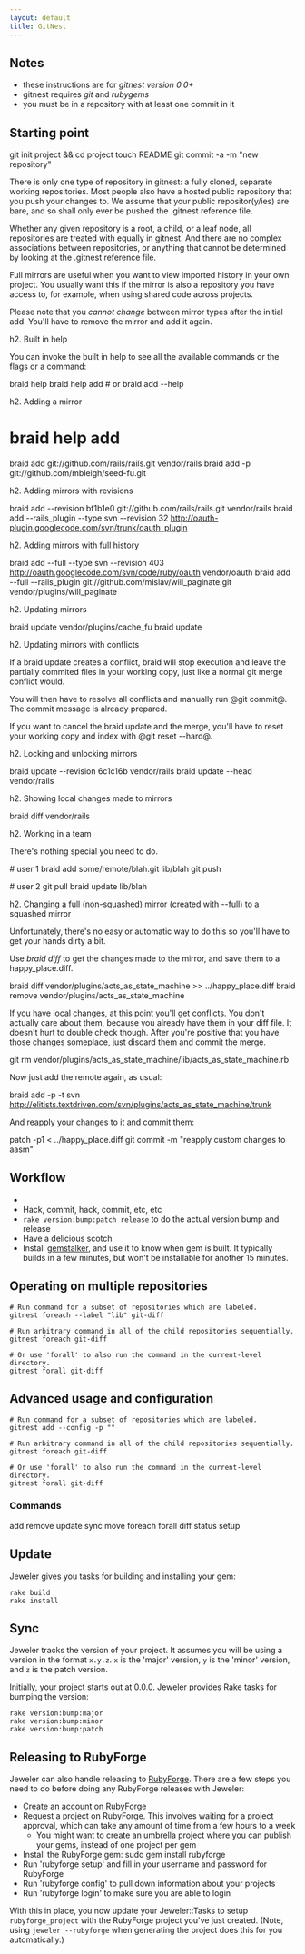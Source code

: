 ```yaml
---
layout: default
title: GitNest
---
```


## Notes

* these instructions are for *gitnest version 0.0+*
* gitnest requires *git* and *rubygems*
* you must be in a repository with at least one commit in it

## Starting point

  git init project && cd project
  touch README
  git commit -a -m "new repository"

There is only one type of repository in gitnest: a fully cloned, separate working repositories. Most people also have a hosted public repository that you push your changes to. We assume that your public repositor(y/ies) are bare, and so shall only ever be pushed the .gitnest reference file.

Whether any given repository is a root, a child, or a leaf node, all repositories are treated with equally in gitnest. And there are no complex associations between repositories, or anything that cannot be determined by looking at the .gitnest reference file. 


Full mirrors are useful when you want to view imported history in your own project. You usually want this if the mirror is also a repository you have access to, for example, when using shared code across projects.

Please note that you *cannot change* between mirror types after the initial add. You'll have to remove the mirror and add it again.

h2. Built in help

You can invoke the built in help to see all the available commands or the flags or a command:

  braid help
  braid help add # or braid add --help

h2. Adding a mirror

  # braid help add
  braid add git://github.com/rails/rails.git vendor/rails
  braid add -p git://github.com/mbleigh/seed-fu.git

h2. Adding mirrors with revisions

  braid add --revision bf1b1e0 git://github.com/rails/rails.git vendor/rails
  braid add --rails_plugin --type svn --revision 32 http://oauth-plugin.googlecode.com/svn/trunk/oauth_plugin

h2. Adding mirrors with full history

  braid add --full --type svn --revision 403 http://oauth.googlecode.com/svn/code/ruby/oauth vendor/oauth
  braid add --full --rails_plugin git://github.com/mislav/will_paginate.git vendor/plugins/will_paginate

h2. Updating mirrors

  braid update vendor/plugins/cache_fu
  braid update

h2. Updating mirrors with conflicts

If a braid update creates a conflict, braid will stop execution and leave the partially commited files in your working copy, just like a normal git merge conflict would.

You will then have to resolve all conflicts and manually run @git commit@. The commit message is already prepared.

If you want to cancel the braid update and the merge, you'll have to reset your working copy and index with @git reset --hard@.

h2. Locking and unlocking mirrors

  braid update --revision 6c1c16b vendor/rails
  braid update --head vendor/rails

h2. Showing local changes made to mirrors

  braid diff vendor/rails

h2. Working in a team

There's nothing special you need to do. 

  \# user 1
  braid add some/remote/blah.git lib/blah
  git push

  \# user 2
  git pull
  braid update lib/blah

h2. Changing a full (non-squashed) mirror (created with --full) to a squashed mirror

Unfortunately, there's no easy or automatic way to do this so you'll have to get your hands dirty a bit.

Use *braid diff* to get the changes made to the mirror, and save them to a happy_place.diff.

  braid diff vendor/plugins/acts_as_state_machine >> ../happy_place.diff
  braid remove vendor/plugins/acts_as_state_machine

If you have local changes, at this point you'll get conflicts. You don't actually care about them, because you already have them in your diff file. It doesn't hurt to double check though. After you're positive that you have those changes someplace, just discard them and commit the merge.

  git rm vendor/plugins/acts_as_state_machine/lib/acts_as_state_machine.rb

Now just add the remote again, as usual:

  braid add -p -t svn http://elitists.textdriven.com/svn/plugins/acts_as_state_machine/trunk

And reapply your changes to it and commit them:

  patch -p1 < ../happy_place.diff
  git commit -m "reapply custom changes to aasm"

## Workflow
 * 
 * Hack, commit, hack, commit, etc, etc
 * `rake version:bump:patch release` to do the actual version bump and release
 * Have a delicious scotch
 * Install [gemstalker](http://github.com/technicalpickles/gemstalker), and use it to know when gem is built. It typically builds in a few minutes, but won't be installable for another 15 minutes.


## Operating on multiple repositories

	# Run command for a subset of repositories which are labeled.
	gitnest foreach --label "lib" git-diff 

	# Run arbitrary command in all of the child repositories sequentially.
	gitnest foreach git-diff 

	# Or use 'forall' to also run the command in the current-level directory.
	gitnest forall git-diff


## Advanced usage and configuration

	# Run command for a subset of repositories which are labeled.
	gitnest add --config -p "" 

	# Run arbitrary command in all of the child repositories sequentially.
	gitnest foreach git-diff 

	# Or use 'forall' to also run the command in the current-level directory.
	gitnest forall git-diff


### Commands

add
remove
update
sync
move
foreach
forall
diff 
status
setup

## Update

Jeweler gives you tasks for building and installing your gem:

    rake build
    rake install

## Sync

Jeweler tracks the version of your project. It assumes you will be using a version in the format `x.y.z`. `x` is the 'major' version, `y` is the 'minor' version, and `z` is the patch version.

Initially, your project starts out at 0.0.0. Jeweler provides Rake tasks for bumping the version:

    rake version:bump:major
    rake version:bump:minor
    rake version:bump:patch

## Releasing to RubyForge

Jeweler can also handle releasing to [RubyForge](http://rubyforge.org). There are a few steps you need to do before doing any RubyForge releases with Jeweler:

 * [Create an account on RubyForge](http://rubyforge.org/account/register.php)
 * Request a project on RubyForge. This involves waiting for a project approval, which can take any amount of time from a few hours to a week
   * You might want to create an umbrella project where you can publish your gems, instead of one project per gem
 * Install the RubyForge gem: sudo gem install rubyforge
 * Run 'rubyforge setup' and fill in your username and password for RubyForge
 * Run 'rubyforge config' to pull down information about your projects
 * Run 'rubyforge login' to make sure you are able to login

With this in place, you now update your Jeweler::Tasks to setup `rubyforge_project` with the RubyForge project you've just created. (Note, using `jeweler --rubyforge` when generating the project does this for you automatically.)

